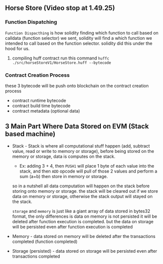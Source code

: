## Horse Store (Video stop at 1.49.25)

### Function Dispatching
 `Function Dispacthing` is how solidity finding which function to call based on calldata (function selector) we sent, solidity will find a which function we intended to call based on the function selector. solidity did this under the hood for us.

 1. compiling huff contract run this command `huffc ./src/horseStoreV1/HorseStore.huff --bytecode`

 ### Contract Creation Process
 these 3 bytecode will be push onto blockchain on the contract creation process
 - contract runtime bytecode
 - contract build time bytecode
 - contract metadata (optional data)


 ## 3 Main Part Where Data Stored on EVM (Stack based machine)
 - Stack - Stack is where all computational stuff happen (add, subtract value, read or write to memory or storage),  before being stored on the memory or storage, data is computes on the stack. 
    - Ex: adding 3 + 4, then `PUSH1` will place 1 byte of each value into the stack, and then `ADD` opcode will pull of those 2 values and perform a sum (a+b) then store in memory or storage.

    so in a nutshell all data computation will happen on the stack before storing onto memory or storage. the stack will be cleared out if we store data on memory or storage, otherwise the stack output will stayed on the stack.
  
    `storage` and `memory` is just like a giant array of data stored in bytes32 format, the only differences is data on memory is not persisted it will be deleted after function execution is completed. but the data on storage will be persisted even after function execution is completed

 - Memory - data stored on memory will be deleted after the transactions completed (function completed)
 - Storage (persisted) - data stored on storage will be persisted even after transactions completed